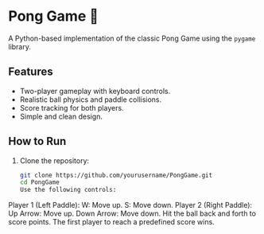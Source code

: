 # Pong Game 🏓

A Python-based implementation of the classic Pong Game using the `pygame` library.

## Features
- Two-player gameplay with keyboard controls.
- Realistic ball physics and paddle collisions.
- Score tracking for both players.
- Simple and clean design.

## How to Run
1. Clone the repository:
   ```bash
   git clone https://github.com/yourusername/PongGame.git
   cd PongGame
   Use the following controls:
Player 1 (Left Paddle):
W: Move up.
S: Move down.
Player 2 (Right Paddle):
Up Arrow: Move up.
Down Arrow: Move down.
Hit the ball back and forth to score points. The first player to reach a predefined score wins.